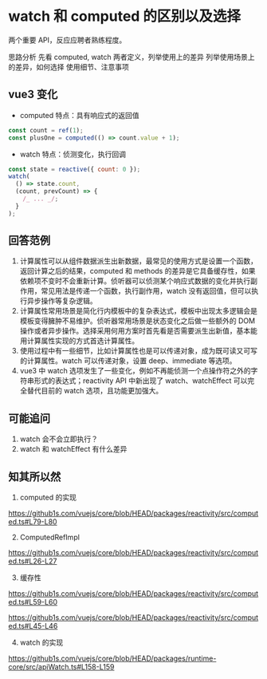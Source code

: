 # watch 和 computed 的区别以及选择

两个重要 API，反应应聘者熟练程度。

思路分析
先看 computed, watch 两者定义，列举使用上的差异
列举使用场景上的差异，如何选择
使用细节、注意事项

## vue3 变化

- computed 特点：具有响应式的返回值

```javascript
const count = ref(1);
const plusOne = computed(() => count.value + 1);
```

- watch 特点：侦测变化，执行回调

```javascript
const state = reactive({ count: 0 });
watch(
  () => state.count,
  (count, prevCount) => {
    /_ ... _/;
  }
);
```

## 回答范例

1. 计算属性可以从组件数据派生出新数据，最常见的使用方式是设置一个函数，返回计算之后的结果，computed 和 methods 的差异是它具备缓存性，如果依赖项不变时不会重新计算。侦听器可以侦测某个响应式数据的变化并执行副作用，常见用法是传递一个函数，执行副作用，watch 没有返回值，但可以执行异步操作等复杂逻辑。
2. 计算属性常用场景是简化行内模板中的复杂表达式，模板中出现太多逻辑会是模板变得臃肿不易维护。侦听器常用场景是状态变化之后做一些额外的 DOM 操作或者异步操作。选择采用何用方案时首先看是否需要派生出新值，基本能用计算属性实现的方式首选计算属性。
3. 使用过程中有一些细节，比如计算属性也是可以传递对象，成为既可读又可写的计算属性。watch 可以传递对象，设置 deep、immediate 等选项。
4. vue3 中 watch 选项发生了一些变化，例如不再能侦测一个点操作符之外的字符串形式的表达式；reactivity API 中新出现了 watch、watchEffect 可以完全替代目前的 watch 选项，且功能更加强大。

## 可能追问

1. watch 会不会立即执行？
2. watch 和 watchEffect 有什么差异



## 知其所以然

1. computed 的实现

https://github1s.com/vuejs/core/blob/HEAD/packages/reactivity/src/computed.ts#L79-L80

2. ComputedRefImpl

https://github1s.com/vuejs/core/blob/HEAD/packages/reactivity/src/computed.ts#L26-L27

3. 缓存性

https://github1s.com/vuejs/core/blob/HEAD/packages/reactivity/src/computed.ts#L59-L60

https://github1s.com/vuejs/core/blob/HEAD/packages/reactivity/src/computed.ts#L45-L46

4. watch 的实现

https://github1s.com/vuejs/core/blob/HEAD/packages/runtime-core/src/apiWatch.ts#L158-L159
